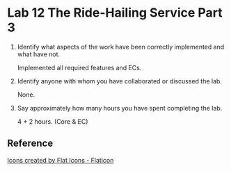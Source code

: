 # Lab 12 The Ride-Hailing Service Part 3

1. Identify what aspects of the work have been correctly implemented and what have not.

   Implemented all required features and ECs.

2. Identify anyone with whom you have collaborated or discussed the lab.

   None.

3. Say approximately how many hours you have spent completing the lab.

   4 + 2 hours. (Core & EC)

## Reference

[Icons created by Flat Icons - Flaticon](https://www.flaticon.com/free-icons)

